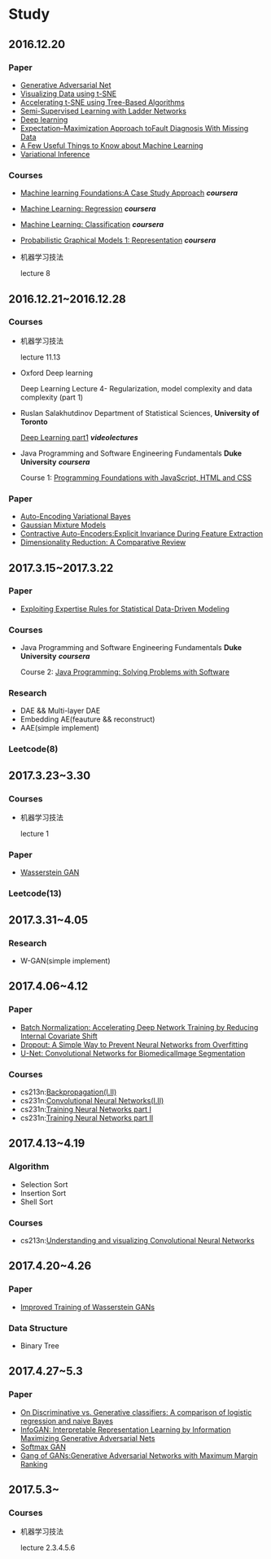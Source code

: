 # Study
## 2016.12.20
### Paper
* [Generative Adversarial Net](https://arxiv.org/abs/1406.2661)
* [Visualizing Data using t-SNE](https://lvdmaaten.github.io/publications/papers/JMLR_2008.pdf)
* [Accelerating t-SNE using Tree-Based Algorithms](http://www.jmlr.org/papers/v15/vandermaaten14a.html)
* [Semi-Supervised Learning with Ladder Networks](https://papers.nips.cc/paper/5947-semi-supervised-learning-with-ladder-networks)
* [Deep learning](http://www.nature.com/nature/journal/v521/n7553/full/nature14539.html)
* [Expectation–Maximization Approach toFault Diagnosis With Missing Data](http://ieeexplore.ieee.org/document/6850032/?arnumber=6850032&tag=1)
* [A Few Useful Things to Know about Machine Learning](https://homes.cs.washington.edu/~pedrod/papers/cacm12.pdf)
* [Variational Inference](https://www.cs.princeton.edu/courses/archive/fall11/cos597C/lectures/variational-inference-i.pdf)
### Courses
* [Machine learning Foundations:A Case Study Approach](https://www.coursera.org/learn/ml-foundations/home/welcome)  ***coursera***
* [Machine Learning: Regression](https://www.coursera.org/learn/ml-regression/home)  ***coursera***
* [Machine Learning: Classification](https://www.coursera.org/learn/ml-classification/home)  ***coursera***
* [Probabilistic Graphical Models 1: Representation](https://www.coursera.org/learn/probabilistic-graphical-models/home/welcome)  ***coursera***
* 机器学习技法

    lecture 8


## 2016.12.21~2016.12.28
### Courses
* 机器学习技法
    
  lecture 11.13
* Oxford Deep learning 

    Deep Learning Lecture 4- Regularization, model complexity and data complexity (part 1)
    
* Ruslan Salakhutdinov Department of Statistical Sciences, **University of Toronto** 

  [Deep Learning part1](http://videolectures.net/kdd2014_salakhutdinov_deep_learning/) ***videolectures*** 
* Java Programming and Software Engineering Fundamentals **Duke University** ***coursera***

  Course 1: [Programming Foundations with JavaScript, HTML and CSS](https://www.coursera.org/learn/duke-programming-web/home/welcome)

### Paper
* [Auto-Encoding Variational Bayes](https://arxiv.org/abs/1312.6114)
* [Gaussian Mixture Models](http://www.ee.iisc.ac.in/people/faculty/prasantg/downloads/GMM_Tutorial_Reynolds.pdf)
* [Contractive Auto-Encoders:Explicit Invariance During Feature Extraction](http://machinelearning.wustl.edu/mlpapers/paper_files/ICML2011Rifai_455.pdf)
* [Dimensionality Reduction: A Comparative Review](https://www.tilburguniversity.edu/upload/59afb3b8-21a5-4c78-8eb3-6510597382db_TR2009005.pdf)

## 2017.3.15~2017.3.22
### Paper
* [Exploiting Expertise Rules for Statistical Data-Driven Modeling](https://www.google.com)
### Courses
* Java Programming and Software Engineering Fundamentals **Duke University** ***coursera***

  Course 2: [Java Programming: Solving Problems with Software](https://www.coursera.org/learn/java-programming/home/welcome)
### Research
* DAE && Multi-layer DAE
* Embedding AE(feauture && reconstruct)
* AAE(simple implement)
### Leetcode(8)

## 2017.3.23~3.30
### Courses
* 机器学习技法

  lecture 1

### Paper
* [Wasserstein GAN](https://arxiv.org/abs/1701.07875)

### Leetcode(13)

## 2017.3.31~4.05
### Research 
* W-GAN(simple implement)
## 2017.4.06~4.12
### Paper
* [Batch Normalization: Accelerating Deep Network Training by Reducing Internal Covariate Shift](https://arxiv.org/pdf/1502.03167.pdf)
* [Dropout: A Simple Way to Prevent Neural Networks from Overfitting](https://www.cs.toronto.edu/~hinton/absps/JMLRdropout.pdf)
* [U-Net: Convolutional Networks for BiomedicalImage Segmentation](https://arxiv.org/pdf/1505.04597.pdf)

### Courses
* cs213n:[Backpropagation(I.II)](http://study.163.com/course/courseMain.htm?courseId=1003223001)
* cs231n:[Convolutional Neural Networks(I.II)](http://study.163.com/course/courseMain.htm?courseId=1003223001)
* cs231n:[Training Neural Networks part I](http://study.163.com/course/courseMain.htm?courseId=1003223001)
* cs231n:[Training Neural Networks part II](http://study.163.com/course/courseMain.htm?courseId=1003223001)
## 2017.4.13~4.19
### Algorithm
* Selection Sort
* Insertion Sort
* Shell Sort
### Courses
* cs213n:[Understanding and visualizing Convolutional Neural Networks](http://study.163.com/course/courseMain.htm?courseId=1003223001)
## 2017.4.20~4.26
### Paper
* [Improved Training of Wasserstein GANs](https://arxiv.org/abs/1704.00028)
### Data Structure
* Binary Tree
## 2017.4.27~5.3
### Paper
* [On Discriminative vs. Generative classifiers: A comparison of logistic regression and naive Bayes](https://papers.nips.cc/paper/2020-on-discriminative-vs-generative-classifiers-a-comparison-of-logistic-regression-and-naive-bayes.pdf)
* [InfoGAN: Interpretable Representation Learning by Information Maximizing Generative Adversarial Nets](https://arxiv.org/abs/1606.03657)
* [Softmax GAN](https://arxiv.org/abs/1704.06191)
* [Gang of GANs:Generative Adversarial Networks with Maximum Margin Ranking](https://arxiv.org/abs/1704.04865)
## 2017.5.3~
### Courses
* 机器学习技法

  lecture 2.3.4.5.6